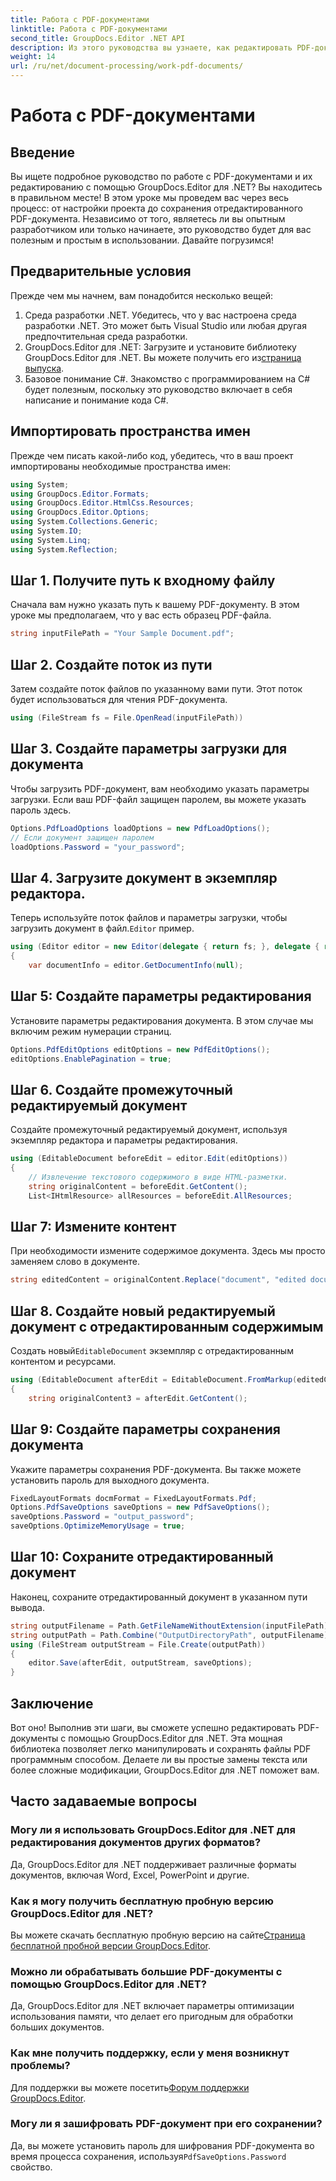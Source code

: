 ```yaml
---
title: Работа с PDF-документами
linktitle: Работа с PDF-документами
second_title: GroupDocs.Editor .NET API
description: Из этого руководства вы узнаете, как редактировать PDF-документы с помощью GroupDocs.Editor для .NET. Изменяйте контент, обрабатывайте большие файлы и надежно сохраняйте изменения.
weight: 14
url: /ru/net/document-processing/work-pdf-documents/
---
```


# Работа с PDF-документами

## Введение
Вы ищете подробное руководство по работе с PDF-документами и их редактированию с помощью GroupDocs.Editor для .NET? Вы находитесь в правильном месте! В этом уроке мы проведем вас через весь процесс: от настройки проекта до сохранения отредактированного PDF-документа. Независимо от того, являетесь ли вы опытным разработчиком или только начинаете, это руководство будет для вас полезным и простым в использовании. Давайте погрузимся!
## Предварительные условия
Прежде чем мы начнем, вам понадобится несколько вещей:
1. Среда разработки .NET. Убедитесь, что у вас настроена среда разработки .NET. Это может быть Visual Studio или любая другая предпочтительная среда разработки.
2. GroupDocs.Editor для .NET: Загрузите и установите библиотеку GroupDocs.Editor для .NET. Вы можете получить его из[страница выпуска](https://releases.groupdocs.com/editor/net/).
3. Базовое понимание C#. Знакомство с программированием на C# будет полезным, поскольку это руководство включает в себя написание и понимание кода C#.
## Импортировать пространства имен
Прежде чем писать какой-либо код, убедитесь, что в ваш проект импортированы необходимые пространства имен:
```csharp
using System;
using GroupDocs.Editor.Formats;
using GroupDocs.Editor.HtmlCss.Resources;
using GroupDocs.Editor.Options;
using System.Collections.Generic;
using System.IO;
using System.Linq;
using System.Reflection;
```
## Шаг 1. Получите путь к входному файлу
Сначала вам нужно указать путь к вашему PDF-документу. В этом уроке мы предполагаем, что у вас есть образец PDF-файла.
```csharp
string inputFilePath = "Your Sample Document.pdf";
```
## Шаг 2. Создайте поток из пути
Затем создайте поток файлов по указанному вами пути. Этот поток будет использоваться для чтения PDF-документа.
```csharp
using (FileStream fs = File.OpenRead(inputFilePath))
```
## Шаг 3. Создайте параметры загрузки для документа
Чтобы загрузить PDF-документ, вам необходимо указать параметры загрузки. Если ваш PDF-файл защищен паролем, вы можете указать пароль здесь.
```csharp
Options.PdfLoadOptions loadOptions = new PdfLoadOptions();
// Если документ защищен паролем
loadOptions.Password = "your_password";
```
## Шаг 4. Загрузите документ в экземпляр редактора.
Теперь используйте поток файлов и параметры загрузки, чтобы загрузить документ в файл.`Editor` пример.
```csharp
using (Editor editor = new Editor(delegate { return fs; }, delegate { return loadOptions; }))
{
    var documentInfo = editor.GetDocumentInfo(null);
```
## Шаг 5: Создайте параметры редактирования
Установите параметры редактирования документа. В этом случае мы включим режим нумерации страниц.
```csharp
Options.PdfEditOptions editOptions = new PdfEditOptions();
editOptions.EnablePagination = true;
```
## Шаг 6. Создайте промежуточный редактируемый документ
Создайте промежуточный редактируемый документ, используя экземпляр редактора и параметры редактирования.
```csharp
using (EditableDocument beforeEdit = editor.Edit(editOptions))
{
    // Извлечение текстового содержимого в виде HTML-разметки.
    string originalContent = beforeEdit.GetContent();
    List<IHtmlResource> allResources = beforeEdit.AllResources;
```
## Шаг 7: Измените контент
При необходимости измените содержимое документа. Здесь мы просто заменяем слово в документе.
```csharp
string editedContent = originalContent.Replace("document", "edited document");
```
## Шаг 8. Создайте новый редактируемый документ с отредактированным содержимым
 Создать новый`EditableDocument` экземпляр с отредактированным контентом и ресурсами.
```csharp
using (EditableDocument afterEdit = EditableDocument.FromMarkup(editedContent, allResources))
{
    string originalContent3 = afterEdit.GetContent();
```
## Шаг 9: Создайте параметры сохранения документа
Укажите параметры сохранения PDF-документа. Вы также можете установить пароль для выходного документа.
```csharp
FixedLayoutFormats docmFormat = FixedLayoutFormats.Pdf;
Options.PdfSaveOptions saveOptions = new PdfSaveOptions();
saveOptions.Password = "output_password";
saveOptions.OptimizeMemoryUsage = true;
```
## Шаг 10: Сохраните отредактированный документ
Наконец, сохраните отредактированный документ в указанном пути вывода.
```csharp
string outputFilename = Path.GetFileNameWithoutExtension(inputFilePath) + "." + docmFormat.Extension;
string outputPath = Path.Combine("OutputDirectoryPath", outputFilename);
using (FileStream outputStream = File.Create(outputPath))
{
    editor.Save(afterEdit, outputStream, saveOptions);
}
```

## Заключение
Вот оно! Выполнив эти шаги, вы сможете успешно редактировать PDF-документы с помощью GroupDocs.Editor для .NET. Эта мощная библиотека позволяет легко манипулировать и сохранять файлы PDF программным способом. Делаете ли вы простые замены текста или более сложные модификации, GroupDocs.Editor для .NET поможет вам.
## Часто задаваемые вопросы
### Могу ли я использовать GroupDocs.Editor для .NET для редактирования документов других форматов?
Да, GroupDocs.Editor для .NET поддерживает различные форматы документов, включая Word, Excel, PowerPoint и другие.
### Как я могу получить бесплатную пробную версию GroupDocs.Editor для .NET?
 Вы можете скачать бесплатную пробную версию на сайте[Страница бесплатной пробной версии GroupDocs.Editor](https://releases.groupdocs.com/).
### Можно ли обрабатывать большие PDF-документы с помощью GroupDocs.Editor для .NET?
Да, GroupDocs.Editor для .NET включает параметры оптимизации использования памяти, что делает его пригодным для обработки больших документов.
### Как мне получить поддержку, если у меня возникнут проблемы?
 Для поддержки вы можете посетить[Форум поддержки GroupDocs.Editor](https://forum.groupdocs.com/c/editor/20).
### Могу ли я зашифровать PDF-документ при его сохранении?
Да, вы можете установить пароль для шифрования PDF-документа во время процесса сохранения, используя`PdfSaveOptions.Password` свойство.